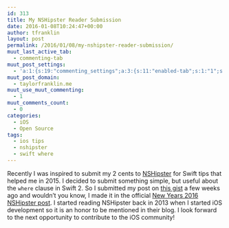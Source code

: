```yaml
---
id: 313
title: My NSHipster Reader Submission
date: 2016-01-08T10:24:47+00:00
author: tfranklin
layout: post
permalink: /2016/01/08/my-nshipster-reader-submission/
muut_last_active_tab:
  - commenting-tab
muut_post_settings:
  - 'a:1:{s:19:"commenting_settings";a:3:{s:11:"enabled-tab";s:1:"1";s:4:"type";s:4:"flat";s:15:"disable_uploads";s:1:"0";}}'
muut_post_domain:
  - taylorfranklin.me
muut_use_muut_commenting:
  - 1
muut_comments_count:
  - 0
categories:
  - iOS
  - Open Source
tags:
  - ios tips
  - nshipster
  - swift where
---
```

Recently I was inspired to submit my 2 cents to <a href="http://nshipster.com/" target="_blank">NSHipster</a> for Swift tips that helped me in 2015. I decided to submit something simple, but useful about the `where` clause in Swift 2. So I submitted my post on <a href="https://gist.github.com/natecook1000/151d8de423eb77fc87bf" target="_blank">this gist</a> a few weeks ago and wouldn&#8217;t you know, I made it in the official <a href="http://nshipster.com/new-years-2016/" target="_blank">New Years 2016 NSHipster post</a>. I started reading NSHipster back in 2013 when I started iOS development so it is an honor to be mentioned in their blog. I look forward to the next opportunity to contribute to the iOS community!
